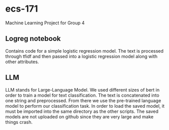 # ecs-171
Machine Learning Project for Group 4

## Logreg notebook
Contains code for a simple logistic regression model. The text is processed through tfidf and then passed into a logistic regression model along with other attributes.

## LLM
LLM stands for Large-Language Model. We used different sizes of bert in order to train a model for text classification. The text is concatenated into one string and preprocessed. From there we use the pre-trained language model to perform our classification task.
In order to load the saved model, it must be imported into the same directory as the other scripts. The saved models are not uploaded on github since they are very large and make things crash.
